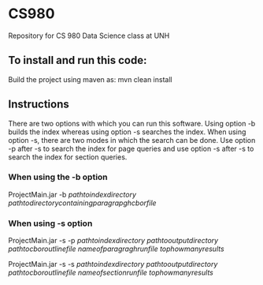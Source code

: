 # CS980
Repository for CS 980 Data Science class at UNH

## To install and run this code:  
Build the project using maven as: mvn clean install

## Instructions
There are two options with which you can run this software. Using option -b builds the index whereas using option -s searches the index. When using option -s, there are two modes in which the search can be done. Use option -p after -s to search the index for page queries and use option -s after -s to search the index for section queries.
### When using the -b option 
ProjectMain.jar -b $path to index directory$ $path to directory containing paragrapgh cbor file$ 
### When using -s option
ProjectMain.jar -s -p $path to index directory$ $path to output directory$ $path to cbor outline file$ $name of paragragh run file$ $top how many results$ 

ProjectMain.jar -s -s $path to index directory$ $path to output directory$ $path to cbor outline file$ $name of section run file$ $top how many results$ 
